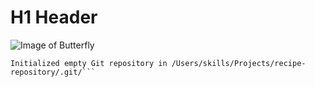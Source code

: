 # H1 Header
![Image of Butterfly](https://st.depositphotos.com/1578496/3882/i/950/depositphotos_38825375-stock-photo-pink-butterfly.jpg)
```$ git init
Initialized empty Git repository in /Users/skills/Projects/recipe-repository/.git/```
